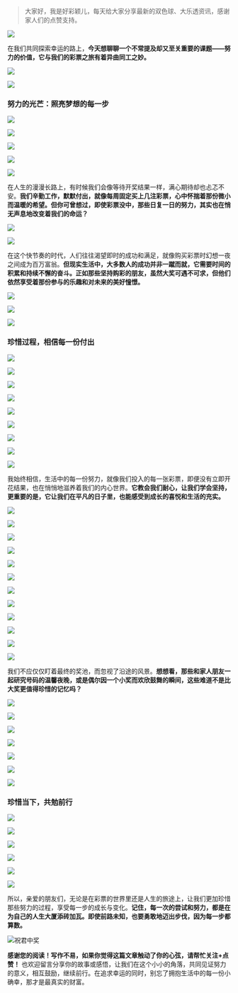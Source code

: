 > 大家好，我是好彩颖儿，每天给大家分享最新的双色球、大乐透资讯，感谢家人们的点赞支持。

![](https://cdn.jsdelivr.net/gh/wangwenjie1314/PicCDN/2024-6-20/1718847632947-image.png)

在我们共同探索幸运的路上，**今天想聊聊一个不常提及却又至关重要的课题——努力的价值，它与我们的彩票之旅有着异曲同工之妙。**


![](https://cdn.jsdelivr.net/gh/wangwenjie1314/PicCDN/2024-6-20/1718871734203-image.png)

![](https://cdn.jsdelivr.net/gh/wangwenjie1314/PicCDN/2024-6-20/1718871746877-image.png)


### 努力的光芒：照亮梦想的每一步

![](https://cdn.jsdelivr.net/gh/wangwenjie1314/PicCDN/2024-6-20/1718871756170-image.png)

![](https://cdn.jsdelivr.net/gh/wangwenjie1314/PicCDN/2024-6-20/1718871770403-image.png)

![](https://cdn.jsdelivr.net/gh/wangwenjie1314/PicCDN/2024-6-20/1718871846851-image.png)


![](https://cdn.jsdelivr.net/gh/wangwenjie1314/PicCDN/2024-6-20/1718871834047-image.png)


![](https://cdn.jsdelivr.net/gh/wangwenjie1314/PicCDN/2024-6-20/1718871805098-image.png)


在人生的漫漫长路上，有时候我们会像等待开奖结果一样，满心期待却也忐忑不安。**我们辛勤工作，默默付出，就像每周固定买上几注彩票，心中怀揣着那份微小而温暖的希望。但你可曾想过，即使彩票没中，那些日复一日的努力，其实也在悄无声息地改变着我们的命运？**


![](https://cdn.jsdelivr.net/gh/wangwenjie1314/PicCDN/2024-6-20/1718871860526-image.png)


![](https://cdn.jsdelivr.net/gh/wangwenjie1314/PicCDN/2024-6-20/1718871870057-image.png)

在这个快节奏的时代，人们往往渴望即时的成功和满足，就像购买彩票时幻想一夜之间成为百万富翁。**但现实生活中，大多数人的成功并非一蹴而就，它需要时间的积累和持续不懈的奋斗。正如那些坚持购彩的朋友，虽然大奖可遇不可求，但他们依然享受着那份参与的乐趣和对未来的美好憧憬。**

![](https://cdn.jsdelivr.net/gh/wangwenjie1314/PicCDN/2024-6-20/1718871885428-image.png)

![](https://cdn.jsdelivr.net/gh/wangwenjie1314/PicCDN/2024-6-20/1718871900844-image.png)


![](https://cdn.jsdelivr.net/gh/wangwenjie1314/PicCDN/2024-6-20/1718871910789-image.png)

### 珍惜过程，相信每一份付出

![](https://cdn.jsdelivr.net/gh/wangwenjie1314/PicCDN/2024-6-20/1718871919584-image.png)


![](https://cdn.jsdelivr.net/gh/wangwenjie1314/PicCDN/2024-6-20/1718871927860-image.png)

![](https://cdn.jsdelivr.net/gh/wangwenjie1314/PicCDN/2024-6-20/1718871961033-image.png)

![](https://cdn.jsdelivr.net/gh/wangwenjie1314/PicCDN/2024-6-20/1718871949783-image.png)

![](https://cdn.jsdelivr.net/gh/wangwenjie1314/PicCDN/2024-6-20/1718872414223-image.png)



![](https://cdn.jsdelivr.net/gh/wangwenjie1314/PicCDN/2024-6-20/1718872403354-image.png)

![](https://cdn.jsdelivr.net/gh/wangwenjie1314/PicCDN/2024-6-20/1718872394236-image.png)

![](https://cdn.jsdelivr.net/gh/wangwenjie1314/PicCDN/2024-6-20/1718872386578-image.png)

![](https://cdn.jsdelivr.net/gh/wangwenjie1314/PicCDN/2024-6-20/1718872373837-image.png)


我始终相信，生活中的每一份努力，就像我们投入的每一张彩票，即便没有立即开花结果，也在悄悄地滋养着我们的内心世界。**它教会我们耐心，让我们学会坚持，更重要的是，它让我们在平凡的日子里，也能感受到成长的喜悦和生活的充实。**


![](https://cdn.jsdelivr.net/gh/wangwenjie1314/PicCDN/2024-6-20/1718871969991-image.png)

![](https://cdn.jsdelivr.net/gh/wangwenjie1314/PicCDN/2024-6-20/1718871999893-image.png)

![](https://cdn.jsdelivr.net/gh/wangwenjie1314/PicCDN/2024-6-20/1718872016918-image.png)


![](https://cdn.jsdelivr.net/gh/wangwenjie1314/PicCDN/2024-6-20/1718872054861-image.png)

![](https://cdn.jsdelivr.net/gh/wangwenjie1314/PicCDN/2024-6-20/1718872065210-image.png)

![](https://cdn.jsdelivr.net/gh/wangwenjie1314/PicCDN/2024-6-20/1718872074788-image.png)

![](https://cdn.jsdelivr.net/gh/wangwenjie1314/PicCDN/2024-6-20/1718872085987-image.png)


![](https://cdn.jsdelivr.net/gh/wangwenjie1314/PicCDN/2024-6-20/1718872362616-image.png)

![](https://cdn.jsdelivr.net/gh/wangwenjie1314/PicCDN/2024-6-20/1718872354493-image.png)

![](https://cdn.jsdelivr.net/gh/wangwenjie1314/PicCDN/2024-6-20/1718872344795-image.png)

![](https://cdn.jsdelivr.net/gh/wangwenjie1314/PicCDN/2024-6-20/1718872333224-image.png)

![](https://cdn.jsdelivr.net/gh/wangwenjie1314/PicCDN/2024-6-20/1718872323696-image.png)


我们不应仅仅盯着最终的奖池，而忽视了沿途的风景。**想想看，那些和家人朋友一起研究号码的温馨夜晚，或是偶尔因一个小奖而欢欣鼓舞的瞬间，这些难道不是比大奖更值得珍惜的记忆吗？**

![](https://cdn.jsdelivr.net/gh/wangwenjie1314/PicCDN/2024-6-20/1718872310862-image.png)

![](https://cdn.jsdelivr.net/gh/wangwenjie1314/PicCDN/2024-6-20/1718872296185-image.png)


![](https://cdn.jsdelivr.net/gh/wangwenjie1314/PicCDN/2024-6-20/1718872285765-image.png)


![](https://cdn.jsdelivr.net/gh/wangwenjie1314/PicCDN/2024-6-20/1718872095908-image.png)

![](https://cdn.jsdelivr.net/gh/wangwenjie1314/PicCDN/2024-6-20/1718872105557-image.png)

![](https://cdn.jsdelivr.net/gh/wangwenjie1314/PicCDN/2024-6-20/1718872274661-image.png)

![](https://cdn.jsdelivr.net/gh/wangwenjie1314/PicCDN/2024-6-20/1718872258547-image.png)


### 珍惜当下，共勉前行


![](https://cdn.jsdelivr.net/gh/wangwenjie1314/PicCDN/2024-6-20/1718872136320-image.png)

![](https://cdn.jsdelivr.net/gh/wangwenjie1314/PicCDN/2024-6-20/1718872127900-image.png)

![](https://cdn.jsdelivr.net/gh/wangwenjie1314/PicCDN/2024-6-20/1718872194725-image.png)

![](https://cdn.jsdelivr.net/gh/wangwenjie1314/PicCDN/2024-6-20/1718872207401-image.png)


![](https://cdn.jsdelivr.net/gh/wangwenjie1314/PicCDN/2024-6-20/1718872245611-image.png)

![](https://cdn.jsdelivr.net/gh/wangwenjie1314/PicCDN/2024-6-20/1718872237387-image.png)

所以，亲爱的朋友们，无论是在彩票的世界里还是人生的旅途上，让我们更加珍惜那些努力的过程，享受每一步的成长与变化。**记住，每一次的尝试和努力，都是在为自己的人生大厦添砖加瓦。即使前路未知，也要勇敢地迈出步伐，因为每一步都算数。**


![祝君中奖](https://cdn.jsdelivr.net/gh/wangwenjie1314/PicCDN/2024-6-20/1718872511426-image.png)


**感谢您的阅读！写作不易，如果你觉得这篇文章触动了你的心弦，请帮忙关注+点赞！** 也欢迎留言分享你的故事或感悟，让我们在这个小小的角落，共同见证努力的意义，相互鼓励，继续前行。在追求幸运的同时，别忘了拥抱生活中的每一份小确幸，那才是最真实的财富。